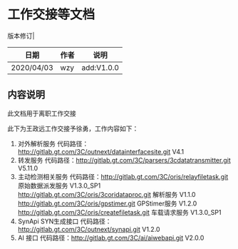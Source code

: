 工作交接等文档
=======================

版本修订|

日期 | 作者 | 说明
-|-|-
2020/04/03|wzy| add:V1.0.0

内容说明
--------------------------------------------------------
此文档用于离职工作交接

此下为王政远工作交接予徐勇，工作内容如下：

1. 对外解析服务 
        代码路径：http://gitlab.gt.com/3C/outnext/datainterfacesite.git V4.1
2. 转发服务
        代码路径：http://gitlab.gt.com/3C/parsers/3cdatatransmitter.git V5.11.0
3. 主动检测相关服务
        代码路径：http://gitlab.gt.com/3C/oris/relayfiletask.git  原始数据派发服务 V1.3.0_SP1
                  http://gitlab.gt.com/3C/oris/3coridataproc.git  解析服务 V1.1.0
                  http://gitlab.gt.com/3C/oris/gpstimer.git  GPStimer服务 V1.2.0
                  http://gitlab.gt.com/3C/oris/createfiletask.git 车载请求服务 V1.3.0_SP1
4. SynApi SYN生成接口
        代码路径：http://gitlab.gt.com/3C/outnext/synapi.git V1.2.0
5. AI 接口
        代码路径：http://gitlab.gt.com/3C/ai/aiwebapi.git V2.0.0
